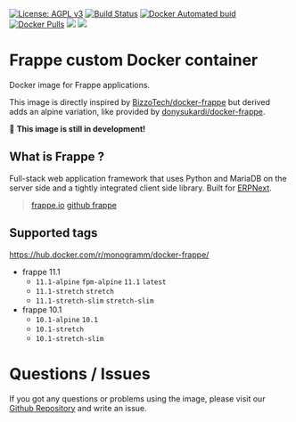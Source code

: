 
[uri_license]: http://www.gnu.org/licenses/agpl.html
[uri_license_image]: https://img.shields.io/badge/License-AGPL%20v3-blue.svg

[![License: AGPL v3][uri_license_image]][uri_license]
[![Build Status](https://travis-ci.org/Monogramm/docker-frappe.svg)](https://travis-ci.org/Monogramm/docker-frappe)
[![Docker Automated buid](https://img.shields.io/docker/cloud/monogramm/docker-frappe.svg)](https://hub.docker.com/r/monogramm/docker-frappe/)
[![Docker Pulls](https://img.shields.io/docker/pulls/monogramm/docker-frappe.svg)](https://hub.docker.com/r/monogramm/docker-frappe/)
[![](https://images.microbadger.com/badges/version/monogramm/docker-frappe.svg)](https://microbadger.com/images/monogramm/docker-frappe)
[![](https://images.microbadger.com/badges/image/monogramm/docker-frappe.svg)](https://microbadger.com/images/monogramm/docker-frappe)

# Frappe custom Docker container

Docker image for Frappe applications.

This image is directly inspired by [BizzoTech/docker-frappe](https://github.com/BizzoTech/docker-frappe) but derived adds an alpine variation, like provided by [donysukardi/docker-frappe](https://github.com/donysukardi/docker-frappe).

:construction: **This image is still in development!**

## What is Frappe ?

Full-stack web application framework that uses Python and MariaDB on the server side and a tightly integrated client side library. Built for [ERPNext](https://erpnext.com/).

> [frappe.io](https://frappe.io/)
> [github frappe](https://github.com/frappe/frappe)

## Supported tags

https://hub.docker.com/r/monogramm/docker-frappe/

* frappe 11.1
    - `11.1-alpine` `fpm-alpine` `11.1` `latest`
    - `11.1-stretch` `stretch`
    - `11.1-stretch-slim` `stretch-slim`
* frappe 10.1
    - `10.1-alpine` `10.1`
    - `10.1-stretch`
    - `10.1-stretch-slim`

# Questions / Issues
If you got any questions or problems using the image, please visit our [Github Repository](https://github.com/Monogramm/docker-frappe) and write an issue.  

